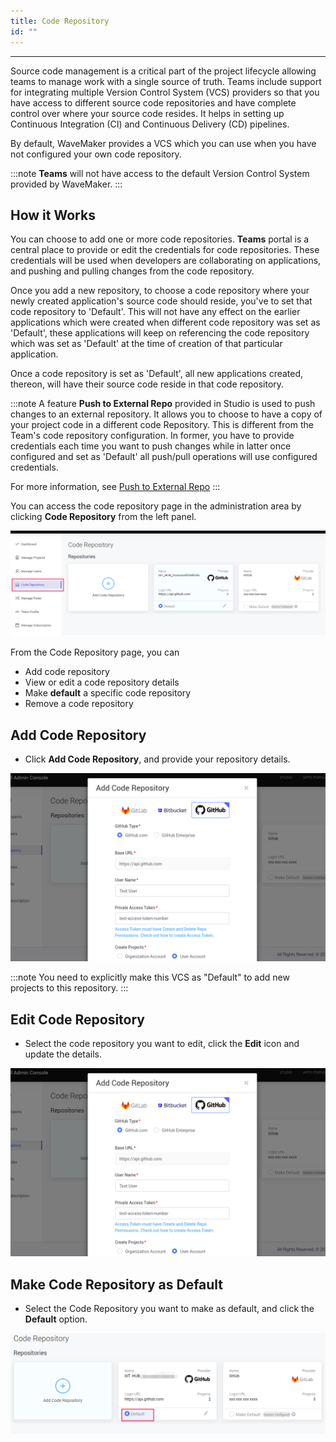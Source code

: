 ```yaml
---
title: Code Repository
id: ""
---
```

---

Source code management is a critical part of the project lifecycle allowing teams to manage work with a single source of truth. Teams include support for integrating multiple Version Control System (VCS) providers so that you have access to different source code repositories and have complete control over where your source code resides. It helps in setting up Continuous Integration (CI) and Continuous Delivery (CD) pipelines.

By default, WaveMaker provides a VCS which you can use when you have not configured your own code repository.

:::note
**Teams** will not have access to the default Version Control System provided by WaveMaker.
:::

## How it Works

You can choose to add one or more code repositories. **Teams** portal is a central place to provide or edit the credentials for code repositories. These credentials will be used when developers are collaborating on applications, and pushing and pulling changes from the code repository.

Once you add a new repository, to choose a code repository where your newly created application's source code should reside, you've to set that code repository to 'Default'. This will not have any effect on the earlier applications which were created when different code repository was set as 'Default', these applications will keep on referencing the code repository which was set as 'Default' at the time of creation of that particular application.

Once a code repository is set as 'Default', all new applications created, thereon, will have their source code reside in that code repository.

:::note
A feature **Push to External Repo** provided in Studio is used to push changes to an external repository. It allows you to choose to have a copy of your project code in a different code Repository. This is different from the Team's code repository configuration. In former, you have to provide credentials each time you want to push changes while in latter once configured and set as 'Default' all push/pull operations will use configured credentials.

For more information, see [Push to External Repo](/learn/app-development/dev-integration/developer-collaboration/#push-to-external-repo)
:::

You can access the code repository page in the administration area by clicking **Code Repository** from the left panel.

![Code Repository](/learn/assets/TeamCodeRepository.png)

From the Code Repository page, you can

- Add code repository  
- View or edit a code repository details  
- Make **default** a specific code repository
- Remove a code repository

## Add Code Repository

- Click **Add Code Repository**, and provide your repository details.

![Add Repository](/learn/assets/TeamAddVcsRep.png)

:::note
You need to explicitly make this VCS as "Default" to add new projects to this repository.
:::

## Edit Code Repository

- Select the code repository you want to edit, click the **Edit** icon and update the details.

![Add Repository](/learn/assets/TeamAddVcsRep.png)

## Make Code Repository as Default

- Select the Code Repository you want to make as default, and click the **Default** option.

![Make Repository Default](/learn/assets/TeamMakeVcsDefault.png)

